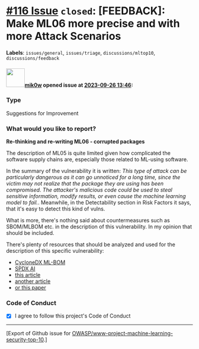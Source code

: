 # [\#116 Issue](https://github.com/OWASP/www-project-machine-learning-security-top-10/issues/116) `closed`: [FEEDBACK]: Make ML06 more precise and with more Attack Scenarios
**Labels**: `issues/general`, `issues/triage`, `discussions/mltop10`, `discussions/feedback`


#### <img src="https://avatars.githubusercontent.com/u/64902909?u=0d09ff56fe837eafe74b3410ec0eb7dc48fe7d21&v=4" width="50">[mik0w](https://github.com/mik0w) opened issue at [2023-09-26 13:46](https://github.com/OWASP/www-project-machine-learning-security-top-10/issues/116):

### Type

Suggestions for Improvement

### What would you like to report?

**Re-thinking and re-writing ML06 - corrupted packages**

The description of ML05 is quite limited given how complicated the software supply chains are, especially those related to ML-using software. 

In the summary of the vulnerability it is written: _This type of attack can be particularly dangerous as it can go unnoticed for a long time, since the victim may not realize that the package they are using has been compromised. The attacker's malicious code could be used to steal sensitive information, modify results, or even cause the machine learning model to fail._. Meanwhile, in the Detectability section in Risk Factors it says, that it's easy to detect this kind of vulns. 

What is more, there's nothing said about countermeasures such as SBOM/MLBOM etc. in the description of this vulnerability. In my opinion that should be included. 

There's plenty of resources that should be analyzed and used for the description of this specific vulnerability: 
- [CycloneDX ML-BOM](https://cyclonedx.org/capabilities/mlbom/)
- [SPDX AI](https://spdx.dev/learn/areas-of-interest/ai/)
- [this article](https://5stars217.github.io/2023-08-08-red-teaming-with-ml-models/)
- [another article](https://stiankri.substack.com/p/distribution-confusion-in-pypi)
- [or this paper](https://www.researchgate.net/publication/372761501_Assessing_the_Vulnerabilities_of_the_Open-Source_Artificial_Intelligence_AI_Landscape_A_Large-Scale_Analysis_of_the_Hugging_Face_Platform)


### Code of Conduct

- [X] I agree to follow this project's Code of Conduct




-------------------------------------------------------------------------------



[Export of Github issue for [OWASP/www-project-machine-learning-security-top-10](https://github.com/OWASP/www-project-machine-learning-security-top-10).]
